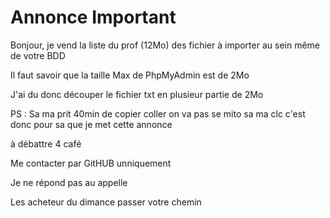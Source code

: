 # Annonce Important
Bonjour, je vend la liste du prof (12Mo) des fichier à importer au sein même de votre BDD

Il faut savoir que la taille Max de PhpMyAdmin est de 2Mo

J'ai du donc découper le fichier txt en plusieur partie de 2Mo

PS : Sa ma prit 40min de copier coller on va pas se mito sa ma clc c'est donc pour sa que je met cette annonce

à débattre 4 café

Me contacter par GitHUB unniquement 

Je ne répond pas au appelle

Les acheteur du dimance passer votre chemin


